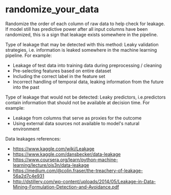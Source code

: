 # randomize_your_data
Randomize the order of each column of raw data to help check for leakage. If model still has predictive power after all input columns have been randomized, this is a sign that leakage exists somewhere in the pipeline.  

Type of leakage that may be detected with this method: Leaky validation strategies, i.e. information is leaked somewhere in the machine learning pipeline. For example:
- Leakage of test data into training data during preprocessing / cleaning
- Pre-selecting features based on entire dataset
- Including the correct label in the feature set
- Incorrect handling of temporal data, leaking information from the future into the past

Type of leakage that would not be detected: Leaky predictors, i.e.predictors contain information that should not be available at decision time. For example: 
- Leakage from columns that serve as proxies for the outcome
- Using external data sources not available to model's natural environment 


Data leakages references:  
- https://www.kaggle.com/wiki/Leakage
- https://www.kaggle.com/dansbecker/data-leakage  
- https://www.coursera.org/learn/python-machine-learning/lecture/ois3n/data-leakage
- https://medium.com/@colin.fraser/the-treachery-of-leakage-56a2d7c4e931
- http://dstillery.com/wp-content/uploads/2014/05/Leakage-in-Data-Mining-Formulation-Detection-and-Avoidance.pdf